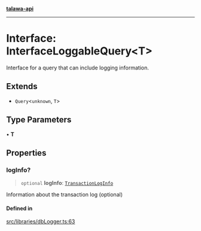 [**talawa-api**](../../../README.md)

***

# Interface: InterfaceLoggableQuery\<T\>

Interface for a query that can include logging information.

## Extends

- `Query`\<`unknown`, `T`\>

## Type Parameters

• **T**

## Properties

### logInfo?

> `optional` **logInfo**: [`TransactionLogInfo`](../type-aliases/TransactionLogInfo.md)

Information about the transaction log (optional)

#### Defined in

[src/libraries/dbLogger.ts:63](https://github.com/Suyash878/talawa-api/blob/e4413cec641a837926071678fed3c7f67234e31e/src/libraries/dbLogger.ts#L63)
